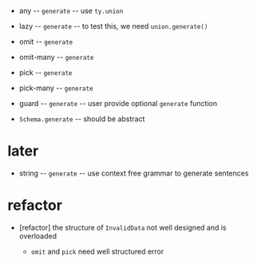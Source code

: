 - any -- `generate` -- use `ty.union`

- lazy -- `generate` -- to test this, we need `union.generate()`

- omit -- `generate`
- omit-many -- `generate`

- pick -- `generate`
- pick-many -- `generate`

- guard -- `generate` -- user provide optional `generate` function

- `Schema.generate` -- should be abstract

# later

- string -- `generate` -- use context free grammar to generate sentences

# refactor

- [refactor] the structure of `InvalidData` not well designed and is overloaded

  - `omit` and `pick` need well structured error
